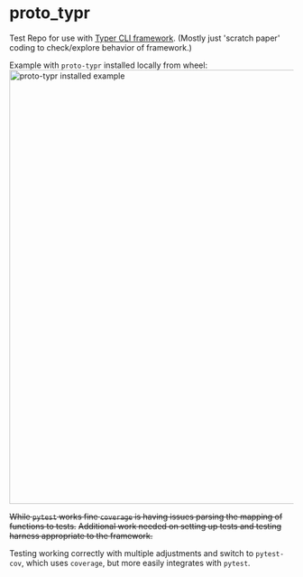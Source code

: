 # proto_typr
Test Repo for use with [Typer CLI framework](https://typer.tiangolo.com/).
(Mostly just 'scratch paper' coding to check/explore behavior of framework.)


Example with `proto-typr` installed locally from wheel:
<img width="769" alt="proto-typr installed example" src="https://user-images.githubusercontent.com/33399972/215660485-a74087e1-0201-426e-8ecb-d42409a4b92d.png">



~~While `pytest` works fine `coverage` is having issues parsing the mapping of functions to tests.~~
~~Additional work needed on setting up tests and testing harness appropriate to the framework.~~

Testing working correctly with multiple adjustments and switch to `pytest-cov`, which uses `coverage`, but more easily integrates with `pytest`.


